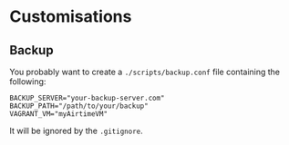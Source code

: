 # Customisations

## Backup

You probably want to create a `./scripts/backup.conf` file containing the following: 

    BACKUP_SERVER="your-backup-server.com"
    BACKUP_PATH="/path/to/your/backup"
    VAGRANT_VM="myAirtimeVM"

It will be ignored by the `.gitignore`.